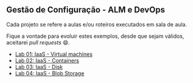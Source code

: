 ## Gestão de Configuração - ALM e DevOps

Cada projeto se refere a aulas e/ou roteiros executados em sala de aula.

Fique a vontade para evoluir estes exemplos, desde que sejam válidos, aceitarei *pull requests* 😄.

 - [Lab 01: IaaS - Virtual machines](https://github.com/josecastillolema/fiap/blob/master/net/devops/lab01-iaas-vm.md)
 - [Lab 02: IaaS - Containers](https://github.com/josecastillolema/fiap/blob/master/net/devops/lab02-iaas-container.md)
 - [Lab 03: IaaS - Disk](https://github.com/josecastillolema/fiap/blob/master/net/devops/lab03-iaas-disk.md)
 - [Lab 04: IaaS - Blob Storage](https://github.com/josecastillolema/fiap/blob/master/net/devops/lab04-iaas-blob.md)
